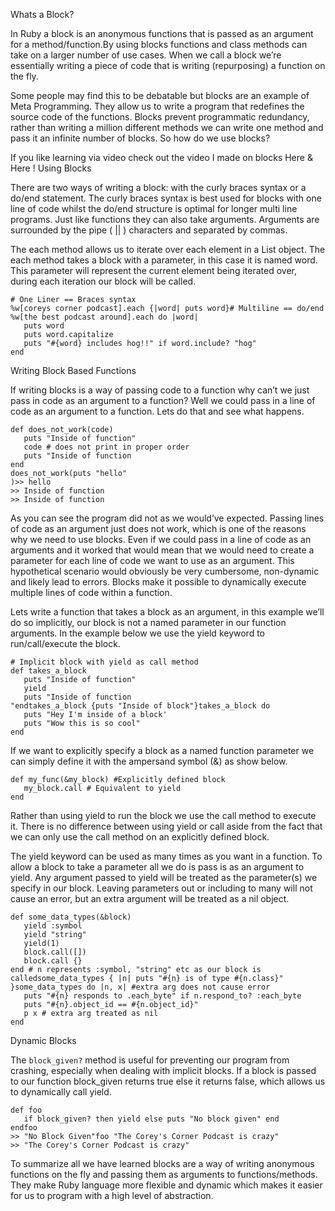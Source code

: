 Whats a Block?

In Ruby a block is an anonymous functions that is passed as an argument for a method/function.By using blocks functions and class methods can take on a larger number of use cases. When we call a block we’re essentially writing a piece of code that is writing (repurposing) a function on the fly.

Some people may find this to be debatable but blocks are an example of Meta Programming. They allow us to write a program that redefines the source code of the functions. Blocks prevent programmatic redundancy, rather than writing a million different methods we can write one method and pass it an infinite number of blocks. So how do we use blocks?

If you like learning via video check out the video I made on blocks Here & Here !
Using Blocks

There are two ways of writing a block: with the curly braces syntax or a do/end statement. The curly braces syntax is best used for blocks with one line of code whilst the do/end structure is optimal for longer multi line programs. Just like functions they can also take arguments. Arguments are surrounded by the pipe ( || ) characters and separated by commas.

The each method allows us to iterate over each element in a List object. The each method takes a block with a parameter, in this case it is named word. This parameter will represent the current element being iterated over, during each iteration our block will be called.
```
# One Liner == Braces syntax 
%w[coreys corner podcast].each {|word| puts word}# Multiline == do/end %w[the best podcast around].each do |word|
   puts word 
   puts word.capitalize
   puts "#{word} includes hog!!" if word.include? "hog"
end 
```
Writing Block Based Functions

If writing blocks is a way of passing code to a function why can’t we just pass in code as an argument to a function? Well we could pass in a line of code as an argument to a function. Lets do that and see what happens.
```
def does_not_work(code)
   puts "Inside of function"
   code # does not print in proper order 
   puts "Inside of function
end
does_not_work(puts "hello"
)>> hello
>> Inside of function
>> Inside of function
```
As you can see the program did not as we would’ve expected. Passing lines of code as an argument just does not work, which is one of the reasons why we need to use blocks. Even if we could pass in a line of code as an arguments and it worked that would mean that we would need to create a parameter for each line of code we want to use as an argument. This hypothetical scenario would obviously be very cumbersome, non-dynamic and likely lead to errors. Blocks make it possible to dynamically execute multiple lines of code within a function.

Lets write a function that takes a block as an argument, in this example we’ll do so implicitly, our block is not a named parameter in our function arguments. In the example below we use the yield keyword to run/call/execute the block.
```
# Implicit block with yield as call method 
def takes_a_block
   puts "Inside of function"
   yield
   puts "Inside of function
"endtakes_a_block {puts "Inside of block"}takes_a_block do 
   puts "Hey I'm inside of a block'
   puts "Wow this is so cool" 
end 
```
If we want to explicitly specify a block as a named function parameter we can simply define it with the ampersand symbol (&) as show below.
```
def my_func(&my_block) #Explicitly defined block
   my_block.call # Equivalent to yield 
end
```
Rather than using yield to run the block we use the call method to execute it. There is no difference between using yield or call aside from the fact that we can only use the call method on an explicitly defined block.

The yield keyword can be used as many times as you want in a function. To allow a block to take a parameter all we do is pass is as an argument to yield. Any argument passed to yield will be treated as the parameter(s) we specify in our block. Leaving parameters out or including to many will not cause an error, but an extra argument will be treated as a nil object.
```
def some_data_types(&block)
   yield :symbol
   yield "string"
   yield(1)
   block.call([])
   block.call {}
end # n represents :symbol, "string" etc as our block is calledsome_data_types { |n| puts "#{n} is of type #{n.class}" }some_data_types do |n, x| #extra arg does not cause error
   puts "#{n} responds to .each_byte" if n.respond_to? :each_byte
   puts "#{n}.object_id == #{n.object_id}"
   p x # extra arg treated as nil
end
```
Dynamic Blocks

The `block_given?` method is useful for preventing our program from crashing, especially when dealing with implicit blocks. If a block is passed to our function block_given returns true else it returns false, which allows us to dynamically call yield.
```
def foo
   if block_given? then yield else puts "No block given" end
endfoo 
>> "No Block Given"foo "The Corey's Corner Podcast is crazy" 
>> "The Corey's Corner Podcast is crazy"
```
To summarize all we have learned blocks are a way of writing anonymous functions on the fly and passing them as arguments to functions/methods. They make Ruby language more flexible and dynamic which makes it easier for us to program with a high level of abstraction.
